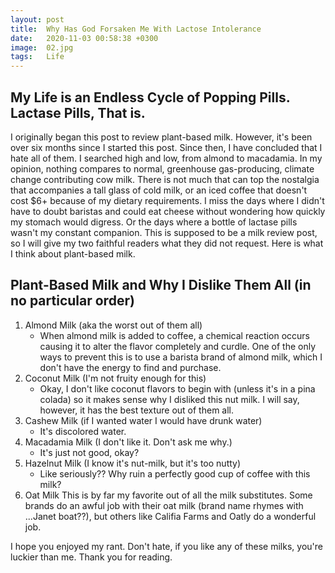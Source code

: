 ```yaml
---
layout: post
title:  Why Has God Forsaken Me With Lactose Intolerance
date:   2020-11-03 00:58:38 +0300
image:  02.jpg
tags:   Life
---
```


## My Life is an Endless Cycle of Popping Pills. Lactase Pills, That is. 

I originally began this post to review plant-based milk. However, it's been over six months since I started this post. Since then, I have concluded that I hate all of them. I searched high and low, from almond to macadamia. In my opinion, nothing compares to normal, greenhouse gas-producing, climate change contributing cow milk. There is not much that can top the nostalgia that accompanies a tall glass of cold milk, or an iced coffee that doesn't cost $6+ because of my dietary requirements. I miss the days where I didn't have to doubt baristas and could eat cheese without wondering how quickly my stomach would digress. Or the days where a bottle of lactase pills wasn't my constant companion. This is supposed to be a milk review post, so I will give my two faithful readers what they did not request. Here is what I think about plant-based milk. 

## Plant-Based Milk and Why I Dislike Them All (in no particular order)

1. Almond Milk (aka the worst out of them all)
    - When almond milk is added to coffee, a chemical reaction occurs causing it to alter the flavor completely and curdle. One of the only ways to prevent this is to use a barista brand of almond milk, which I don't have the energy to find and purchase. 
2. Coconut Milk (I'm not fruity enough for this)
    - Okay, I don't like coconut flavors to begin with (unless it's in a pina colada) so it makes sense why I disliked this nut milk. I will say, however, it has the best texture out of them all. 
3. Cashew Milk (if I wanted water I would have drunk water) 
    - It's discolored water. 
4. Macadamia Milk (I don't like it. Don't ask me why.) 
    - It's just not good, okay? 
6. Hazelnut Milk (I know it's nut-milk, but it's too nutty) 
    - Like seriously?? Why ruin a perfectly good cup of coffee with this milk? 
8. Oat Milk
    This is by far my favorite out of all the milk substitutes. Some brands do an awful job with their oat milk (brand name rhymes with ...Janet boat??), but others like Califia Farms and Oatly do a wonderful job. 


I hope you enjoyed my rant. Don't hate, if you like any of these milks, you're luckier than me. Thank you for reading. 
